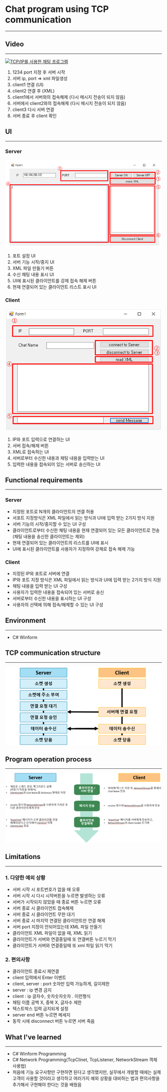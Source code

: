 # Chat program using TCP communication
---

## Video
---
[![TCP/IP를 사용한 채팅 프로그램](https://img.youtube.com/vi/ZykT74VytFU/0.jpg)](https://youtu.be/ZykT74VytFU) 

1. 1234 port 지정 후 서버 시작
2. 서버 ip, port => xml 파일생성
2. client1 연결 (UI)
3. client2 연결 후 (XML)
4. client1에서 서버와의 접속해제 (다시 메시지 전송이 되지 않음)
5. 서버에서 client2와의 접속해제 (다시 메시지 전송이 되지 않음)
6. client3 다시 서버 연결
7. 서버 종료 후 client 확인

## UI
---
### Server
<img src="./img/serverUI.PNG"/>  

1. 포트 설정 UI
2. 서버 기능 시작/중지 UI
3. XML 파일 만들기 버튼
4. 수신 채팅 내용 표시 UI
5. UI에 표시된 클라이언트를 강제 접속 해제 버튼
6. 현재 연결되어 있는 클라이언트 리스트 표시 UI

### Client
<img src="./img/clientUI.PNG"/>  

1. IP와 포트 입력으로 연결하는 UI
2. 서버 접속/해제 버튼
3. XML로 접속하는 UI
4. 서버로부터 수신한 내용과 채팅 내용을 입력받는 UI
5. 입력한 내용을 접속되어 있는 서버로 송신하는 UI

## Functional requirements
---
### Server
- 지정된 포트로 N개의 클라이언트의 연결 허용
- 서포트 지정방식은 XML 파일에서 읽는 방식과 UI에 입력 받는 2가지 방식 지원
- 서버 기능의 시작/중지할 수 있는 UI 구성
- 클라이언트로부터 수신한 채팅 내용을 현재 연결되어 있는 모든 클라이언트로 전송(채팅 내용을 송신한 클라이언트는 제외)
- 현재 연결되어 있는 클라이언트의 리스트를 UI에 표시
- UI에 표시된 클라이언트를 사용자가 지정하여 강제로 접속 해제 가능

### Client
- 지정된 IP와 포트로 서버에 연결
- IP와 포트 지정 방식은 XML 파일에서 읽는 방식과 UI에 입력 받는 2가지 방식 지원
- 채팅 내용을 입력 받는 UI 구성
- 사용자가 입력한 내용을 접속되어 있는 서버로 송신
- 서버로부터 수신한 내용을 표시하는 UI 구성
- 사용자의 선택에 의해 접속/해제할 수 있는 UI 구성

## Environment
---
- C# Winform

## TCP communication structure
---
<img src="./img/structure.PNG"/> 

## Program operation process
---
<img src="./img/process.PNG"/> 

## Limitations
---
### 1. 다양한 예외 상황
- 서버 시작 시 포트번호가 없을 때 오류
- 서버 시작 시 다시 시작버튼을 누르면 발생하는 오류
- 서버가 시작되지 않았을 때 종료 버튼 누르면 오류
- 서버 종료 시 클라이언트 접속해제
- 서버 종료 시 클라이언트 무한 대기
- 서버 종료 시 마지막 연결된 클라이언트만 연결 해제
- 서버 port 지정이 안되어있는데 XML 파일 만들기
- 클라이언트 XML 파일이 없을 때, XML 읽기
- 클라이언트가 서버와 연결중일때 또 연결버튼 누르기 막기
- 클라이언트가 서버와 연결중일때 또 xml 파일 읽기 막기

### 2. 편의사항
- 클라이언트 종료시 재연결
- client 입력에서 Enter 이벤트
- client, server : port 숫자만 입력 가능하게, 길이제한
- server : ip 변경 금지
- client : ip 글자수, 숫자숫자숫자 . 이런형식
- 채팅 이름 공백 X, 중복 X, 글자수 제한
- 텍스트박스 입력 금지되게 설정
- server end 버튼 누르면 메세지
- 동작 시에 disconnect 버튼 누르면 서버 죽음

## What I've learned
---
- C# Winform Programming
- C# Network Programming(TcpClinet, TcpListener, NetworkStream 객체 사용법)
- 처음에 기능 요구사항만 구현하면 된다고 생각했지만, 실무에서 개발할 때에는 실제 고객이 사용할 것이라고 생각하고 여러가지 예외 상황을 대비하는 법과 편의사항을 추가해서 구현해야 한다는 것을 배웠음
